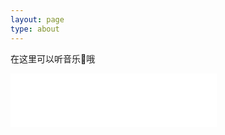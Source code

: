 ```yaml
---
layout: page
type: about
---
```


在这里可以听音乐🎵哦

<iframe frameborder="no" border="0" marginwidth="0" marginheight="0" width=330 height=86 src="//music.163.com/outchain/player?type=2&id=496870294&auto=1&height=66"></iframe>

